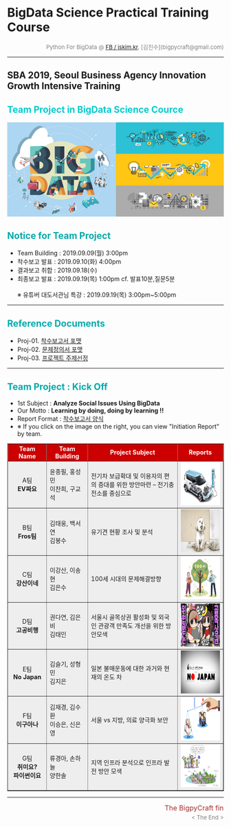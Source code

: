 
# BigData Science Practical Training Course

<div align='right'><font size=2 color='gray'>Python For BigData @ <font color='blue'><a href='https://www.facebook.com/jskim.kr'>FB / jskim.kr</a></font>, [김진수](bigpycraft@gmail.com)</font></div>
<hr>

## SBA 2019, Seoul Business Agency Innovation Growth Intensive Training

<h2><font color="#00CCCC"><b>Team Project in BigData Science Cource</b></font></h2>

<img src="./images/BigData_Project.png">

## <font color='#00AAAA'>Notice for Team Project</font>
>  
- Team Building : 2019.09.09(월) 3:00pm
- 착수보고 발표 : 2019.09.10(화) 4:00pm    
- 결과보고 취합 : 2019.09.18(수)  
- 최종보고 발표 : 2019.09.19(목) 1:00pm    cf. 발표10분,질문5분
<br/><br/>※ 유튜버 대도서관님 특강 : 2019.09.19(목) 3:00pm~5:00pm 

<hr>


## <font color='#00AAAA'>Reference Documents</font>

- Proj-01. [착수보고서 포맷           ][proj-01]
- Proj-02. [문제정의서 포맷           ][proj-02]
- Proj-03. [프로젝트 주제선정         ][proj-03]


[proj-01]:  ./docu/SBA19_착수보고서_포맷_OOO팀.docx             "Go proj-01"
[proj-02]:  ./docu/SBA19_문제정의서_포맷.pdf                    "Go proj-02"
[proj-03]:  ./docu/SBA19_관심주제발표_For_Team_Building.pdf     "Go proj-03"

<hr>


##  <font color='#00AAAA'>Team Project : Kick Off</font>

- 1st Subject : <b>Analyze Social Issues Using BigData </b>
- Our Motto   : <b>Learning by doing, doing by learning !! </b>
- Report Format : <a href="./docu/SBA19_착수보고서_포맷_OOO팀.docx">착수보고서 양식</a>
- ※ If you click on the image on the right, you can view "Initiation Report" by team.


<div align="left">
<table border=1 bgcolor="#EEEEEE">
	<tr bgcolor="#CC0000">
		<td width="100"><div align="center"><font color="#FFFFFF"><b>Team Name        </b></font></div></td>
		<td width="100"><div align="center"><font color="#FFFFFF"><b>Team Building    </b></font></div></td>
		<td width="300"><div align="center"><font color="#FFFFFF"><b>Project Subject  </b></font></div></td>
		<td width="120"><div align="center"><font color="#FFFFFF"><b>Reports          </b></font></div></td>
	</tr>
	<tr>
		<td><div align="center"> A팀<br/> <b>EV짜요</b>                                                                                          </div></td>
		<td><div align="left"  > 윤종필, 홍성민<br/> 이찬희, 구교석                                                                              </div></td>
		<td><div align="left"  > 전기차 보급확대 및 이용자의 편의 증대를 위한 방안마련 – 전기충전소를 중심으로 	                                 </div></td>
		<td><div align="center"> <a href="reports/SBA19_S1_착수보고서_A팀.pdf"><img src='images/Team_A_전기차2.jpg' width=200 height=100></a>    </div></td>
	</tr>
	<tr>
		<td><div align="center"> B팀<br/> <b>Fros팀</b>                                                                                          </div></td>
		<td><div align="left"  > 김태웅, 백서연<br/> 김봉수                                                                                      </div></td>
		<td><div align="left"  > 유기견 현황 조사 및 분석                                                                                        </div></td>
		<td><div align="center"> <a href="reports/SBA19_S1_착수보고서_B팀.pdf"><img src='images/Team_B_유기견.jpg'  width=200 height=100></a>    </div></td>
	</tr>
	<tr>
		<td><div align="center"> C팀<br/> <b>강산이네</b>                                                                                         </div></td>
		<td><div align="left"  > 이강산, 이송현<br/> 김은수                                                                                       </div></td>
		<td><div align="left"  > 100세 시대의 문제해결방향                                                                                        </div></td>
		<td><div align="center"> <a href="reports/SBA19_S1_착수보고서_C팀.pdf"><img src='images/Team_C_백세시대.jpg' width=200 height=100></a>    </div></td>
	</tr>
	<tr>
		<td><div align="center"> D팀<br/> <b>고공비행</b>                                                                                         </div></td>
		<td><div align="left"  > 권다연, 김은비<br/> 김태인                                                                                       </div></td>
		<td><div align="left"  > 서울시 골목상권 활성화 및 외국인 관광객 만족도 개선을 위한 방안모색                                              </div></td>
		<td><div align="center"> <a href="reports/SBA19_S1_착수보고서_D팀.pdf"><img src='images/Team_D_골목상권.jpg'  width=200 height=100></a>   </div></td>
	</tr>
	<tr>
		<td><div align="center"> E팀<br/> <b>No Japan</b>                                                                                         </div></td>
		<td><div align="left"  > 김슬기, 성형민<br/> 김지은                                                                                       </div></td>
		<td><div align="left"  > 일본 불매운동에 대한 과거와 현재의 온도 차                                                                       </div></td>
		<td><div align="center"> <a href="reports/SBA19_S1_착수보고서_E팀.pdf"><img src='images/Team_E_노우재팬.gif'  width=200 height=100></a>   </div></td>
	</tr>
	<tr>
		<td><div align="center"> F팀<br/> <b>이구아나</b>                                                                                         </div></td>
		<td><div align="left"  > 김재경, 김수환	<br/> 이승은, 신은영                                                                              </div></td>
		<td><div align="left"  > 서울 vs 지방, 의료 양극화 보안	                                                                                  </div></td>
		<td><div align="center"> <a href="reports/SBA19_S1_착수보고서_F팀.pdf"><img src='images/Team_F_양극화.png'  width=200 height=100></a>     </div></td>
	</tr>
	<tr>
		<td><div align="center"> G팀<br/> <b>취미요?<br/>파이썬이요</b>                                                                           </div></td>
		<td><div align="left"  > 류경아, 손하늘	<br/> 양한솔                                                                                      </div></td>
		<td><div align="left"  > 지역 인프라 분석으로 인프라 발전 방안 모색	                                                                      </div></td>
		<td><div align="center"> <a href="reports/SBA19_S1_착수보고서_G팀.pdf"><img src='images/Team_G_사회인프라.jpg'  width=200 height=100></a> </div></td>
	</tr>
</table>
</div>

<hr>
<marquee><font size=3 color='brown'>The BigpyCraft find the information to design valuable society with Technology & Craft.</font></marquee>
<div align='right'><font size=2 color='gray'> &lt; The End &gt; </font></div>
